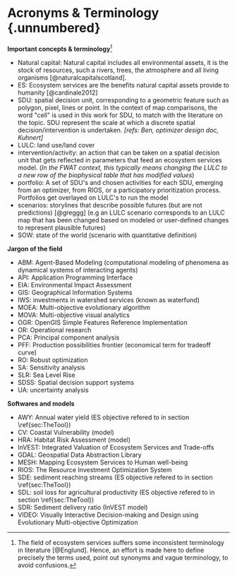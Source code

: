 # Acronyms & Terminology {.unnumbered}

**Important concepts & terminology**[^123back]

[^123back]: The field of ecosystem services suffers some inconsistent terminology in literature [@Englund]. Hence, an effort is made here to define precisely the terms used, point out synonyms and vague terminology, to avoid confusions.

* Natural capital: Natural capital includes all environmental assets, it is the stock of resources, such a rivers, trees, the atmosphere and all living organisms [@naturalcapitalscotland].
* ES: Ecosystem services are the benefits natural capital assets provide to humanity [@cardinale2012]
* SDU: spatial decision unit, corresponding to a geometric feature such as polygon, pixel, lines or point. In the context of map comparisons, the word "cell" is used in this work for SDU, to match with the literature on the topic. SDU represent the scale at which a discrete spatial decision/intervention is undertaken. *[refs: Ben, optimizer design doc, Kuhnert]*
* LULC: land use/land cover
* intervention/activity: an action that can be taken on a spatial decision unit that gets reflected in parameters that feed an ecosystem services model. (*In the FWAT context, this typically means changing the LULC to a new row of the biophysical table that has modified values*)
* portfolio: A set of SDU's and chosen activities for each SDU, emerging from an optimizer, from RIOS, or a participatory prioritization process. Portfolios get overlayed on LULC's to run the model
* scenarios: storylines that describe possible futures (but are not predictions) [@greggg] (e.g an LULC scenario corresponds to an LULC map that has been changed based on modeled or user-defined changes to represent plausible futures)
* SOW: state of the world (scenario with quantitative definition)

**Jargon of the field**

* ABM: Agent-Based Modeling (computational modeling of phenomena as dynamical systems of interacting agents)
* API: Application Programming Interface
* EIA: Environmental Impact Assessment
* GIS: Geographical Information Systems
* IWS: investments in watershed services (known as waterfund)
* MOEA: Multi-objective evolutionary algorithm* MOVA: Multi-objective visual analytics
* OGR: OpenGIS Simple Features Reference Implementation* OR: Operational research* PCA: Principal component analysis
* PFF: Production possibilities frontier (economical term for tradeoff curve)* RO: Robust optimization
* SA: Sensitivity analysis
* SLR: Sea Level Rise* SDSS: Spatial decision support systems 
* UA: uncertainty analysis

**Softwares and models**

* AWY: Annual water yield (ES objective refered to in section \ref{sec:TheTool})
* CV: Coastal Vulnerability (model)
* HRA: Habitat Risk Assessment (model)
* InVEST: Integrated Valuation of Ecosystem Services and Trade-offs
* GDAL: Geospatial Data Abstraction Library
* MESH:  Mapping Ecosystem Services to Human well-being
* RIOS: The Resource Investment Optimization System
* SDE: sediment reaching streams (ES objective refered to in section \ref{sec:TheTool})
* SDL: soil loss for agricultural productivity (ES objective refered to in section \ref{sec:TheTool})
* SDR: Sediment delivery ratio (InVEST model) 
* VIDEO: Visually Interactive Decision-making and Design using Evolutionary Multi-objective Optimization


